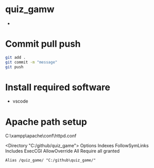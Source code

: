 # quiz_gamw

- 

# Commit pull push
```bash
git add .
git commit -m "message"
git push
```

# Install required software
- vscode


# Apache path setup

C:\xampp\apache\conf\httpd.conf


<Directory "C:/github/quiz_game">
    Options Indexes FollowSymLinks Includes ExecCGI
    AllowOverride All
    Require all granted
</Directory>

<IfModule alias_module>
	
	Alias /quiz_game/ "C:/github\quiz_game/"
</IfModule>
